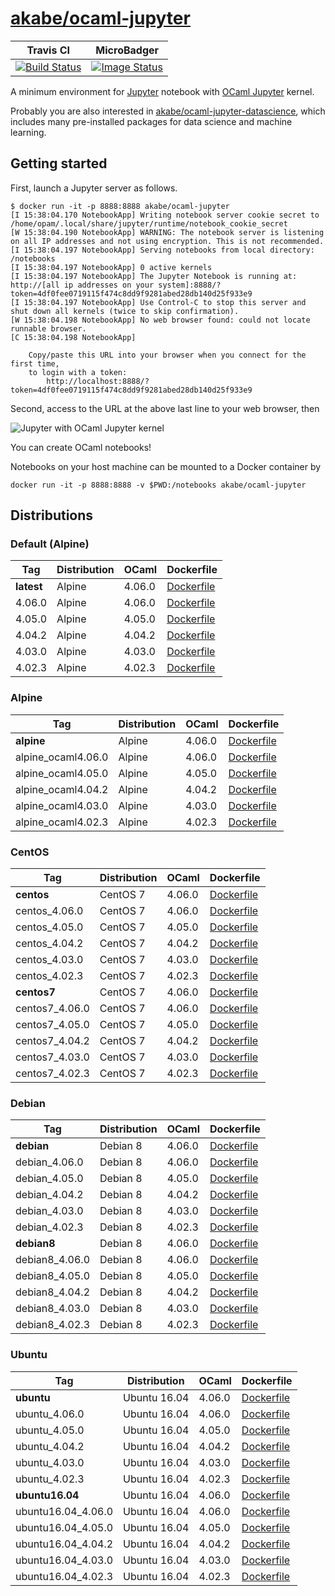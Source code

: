 # [akabe/ocaml-jupyter](https://hub.docker.com/r/akabe/ocaml-jupyter/)

| Travis CI | MicroBadger |
| --- | --- |
| [![Build Status](https://travis-ci.org/akabe/docker-ocaml-jupyter.svg?branch=master)](https://travis-ci.org/akabe/docker-ocaml-jupyter) | [![Image Status](https://images.microbadger.com/badges/image/akabe/ocaml-jupyter.svg)](https://microbadger.com/images/akabe/ocaml-jupyter) |

A minimum environment for [Jupyter][jupyter] notebook with [OCaml Jupyter][ocaml-jupyter] kernel.

Probably you are also interested in [akabe/ocaml-jupyter-datascience][ocaml-jupyter-ds], which includes many pre-installed packages for data science and machine learning.

[jupyter]: http://jupyter.org/
[ocaml-jupyter]: https://akabe.github.io/ocaml-jupyter
[ocaml-jupyter-ds]: https://github.com/akabe/docker-ocaml-jupyter-datascience

## Getting started

First, launch a Jupyter server as follows.

```console
$ docker run -it -p 8888:8888 akabe/ocaml-jupyter
[I 15:38:04.170 NotebookApp] Writing notebook server cookie secret to /home/opam/.local/share/jupyter/runtime/notebook_cookie_secret
[W 15:38:04.190 NotebookApp] WARNING: The notebook server is listening on all IP addresses and not using encryption. This is not recommended.
[I 15:38:04.197 NotebookApp] Serving notebooks from local directory: /notebooks
[I 15:38:04.197 NotebookApp] 0 active kernels
[I 15:38:04.197 NotebookApp] The Jupyter Notebook is running at: http://[all ip addresses on your system]:8888/?token=4df0fee0719115f474c8dd9f9281abed28db140d25f933e9
[I 15:38:04.197 NotebookApp] Use Control-C to stop this server and shut down all kernels (twice to skip confirmation).
[W 15:38:04.198 NotebookApp] No web browser found: could not locate runnable browser.
[C 15:38:04.198 NotebookApp]

    Copy/paste this URL into your browser when you connect for the first time,
    to login with a token:
        http://localhost:8888/?token=4df0fee0719115f474c8dd9f9281abed28db140d25f933e9
```

Second, access to the URL at the above last line to your web browser, then

![Jupyter with OCaml Jupyter kernel](https://akabe.github.io/ocaml-jupyter/images/screenshot.png)

You can create OCaml notebooks!

Notebooks on your host machine can be mounted to a Docker container by

```
docker run -it -p 8888:8888 -v $PWD:/notebooks akabe/ocaml-jupyter
```

## Distributions

### Default (Alpine)

| Tag | Distribution | OCaml | Dockerfile |
| --- | --- | --- | --- |
| **latest** | Alpine | 4.06.0 | [Dockerfile](dockerfiles/alpine_ocaml4.06.0/Dockerfile) |
| 4.06.0 | Alpine | 4.06.0 | [Dockerfile](dockerfiles/alpine_ocaml4.06.0/Dockerfile) |
| 4.05.0 | Alpine | 4.05.0 | [Dockerfile](dockerfiles/alpine_ocaml4.05.0/Dockerfile) |
| 4.04.2 | Alpine | 4.04.2 | [Dockerfile](dockerfiles/alpine_ocaml4.04.1/Dockerfile) |
| 4.03.0 | Alpine | 4.03.0 | [Dockerfile](dockerfiles/alpine_ocaml4.03.0/Dockerfile) |
| 4.02.3 | Alpine | 4.02.3 | [Dockerfile](dockerfiles/alpine_ocaml4.02.3/Dockerfile) |

### Alpine

| Tag | Distribution | OCaml | Dockerfile |
| --- | --- | --- | --- |
| **alpine** | Alpine | 4.06.0 | [Dockerfile](dockerfiles/alpine_ocaml4.06.0/Dockerfile) |
| alpine_ocaml4.06.0 | Alpine | 4.06.0 | [Dockerfile](dockerfiles/alpine_ocaml4.06.0/Dockerfile) |
| alpine_ocaml4.05.0 | Alpine | 4.05.0 | [Dockerfile](dockerfiles/alpine_ocaml4.05.0/Dockerfile) |
| alpine_ocaml4.04.2 | Alpine | 4.04.2 | [Dockerfile](dockerfiles/alpine_ocaml4.04.1/Dockerfile) |
| alpine_ocaml4.03.0 | Alpine | 4.03.0 | [Dockerfile](dockerfiles/alpine_ocaml4.03.0/Dockerfile) |
| alpine_ocaml4.02.3 | Alpine | 4.02.3 | [Dockerfile](dockerfiles/alpine_ocaml4.02.3/Dockerfile) |

### CentOS

| Tag | Distribution | OCaml | Dockerfile |
| --- | --- | --- | --- |
| **centos** | CentOS 7 | 4.06.0 | [Dockerfile](dockerfiles/centos7_ocaml4.06.0/Dockerfile) |
| centos_4.06.0 | CentOS 7 | 4.06.0 | [Dockerfile](dockerfiles/centos7_ocaml4.06.0/Dockerfile) |
| centos_4.05.0 | CentOS 7 | 4.05.0 | [Dockerfile](dockerfiles/centos7_ocaml4.05.0/Dockerfile) |
| centos_4.04.2 | CentOS 7 | 4.04.2 | [Dockerfile](dockerfiles/centos7_ocaml4.04.1/Dockerfile) |
| centos_4.03.0 | CentOS 7 | 4.03.0 | [Dockerfile](dockerfiles/centos7_ocaml4.03.0/Dockerfile) |
| centos_4.02.3 | CentOS 7 | 4.02.3 | [Dockerfile](dockerfiles/centos7_ocaml4.02.3/Dockerfile) |
| **centos7** | CentOS 7 | 4.06.0 | [Dockerfile](dockerfiles/centos7_ocaml4.06.0/Dockerfile) |
| centos7_4.06.0 | CentOS 7 | 4.06.0 | [Dockerfile](dockerfiles/centos7_ocaml4.06.0/Dockerfile) |
| centos7_4.05.0 | CentOS 7 | 4.05.0 | [Dockerfile](dockerfiles/centos7_ocaml4.05.0/Dockerfile) |
| centos7_4.04.2 | CentOS 7 | 4.04.2 | [Dockerfile](dockerfiles/centos7_ocaml4.04.1/Dockerfile) |
| centos7_4.03.0 | CentOS 7 | 4.03.0 | [Dockerfile](dockerfiles/centos7_ocaml4.03.0/Dockerfile) |
| centos7_4.02.3 | CentOS 7 | 4.02.3 | [Dockerfile](dockerfiles/centos7_ocaml4.02.3/Dockerfile) |

### Debian

| Tag | Distribution | OCaml | Dockerfile |
| --- | --- | --- | --- |
| **debian** | Debian 8 | 4.06.0 | [Dockerfile](dockerfiles/debian8_ocaml4.06.0/Dockerfile) |
| debian_4.06.0 | Debian 8 | 4.06.0 | [Dockerfile](dockerfiles/debian8_ocaml4.06.0/Dockerfile) |
| debian_4.05.0 | Debian 8 | 4.05.0 | [Dockerfile](dockerfiles/debian8_ocaml4.05.0/Dockerfile) |
| debian_4.04.2 | Debian 8 | 4.04.2 | [Dockerfile](dockerfiles/debian8_ocaml4.04.1/Dockerfile) |
| debian_4.03.0 | Debian 8 | 4.03.0 | [Dockerfile](dockerfiles/debian8_ocaml4.03.0/Dockerfile) |
| debian_4.02.3 | Debian 8 | 4.02.3 | [Dockerfile](dockerfiles/debian8_ocaml4.02.3/Dockerfile) |
| **debian8** | Debian 8 | 4.06.0 | [Dockerfile](dockerfiles/debian8_ocaml4.06.0/Dockerfile) |
| debian8_4.06.0 | Debian 8 | 4.06.0 | [Dockerfile](dockerfiles/debian8_ocaml4.06.0/Dockerfile) |
| debian8_4.05.0 | Debian 8 | 4.05.0 | [Dockerfile](dockerfiles/debian8_ocaml4.05.0/Dockerfile) |
| debian8_4.04.2 | Debian 8 | 4.04.2 | [Dockerfile](dockerfiles/debian8_ocaml4.04.1/Dockerfile) |
| debian8_4.03.0 | Debian 8 | 4.03.0 | [Dockerfile](dockerfiles/debian8_ocaml4.03.0/Dockerfile) |
| debian8_4.02.3 | Debian 8 | 4.02.3 | [Dockerfile](dockerfiles/debian8_ocaml4.02.3/Dockerfile) |

### Ubuntu

| Tag | Distribution | OCaml | Dockerfile |
| --- | --- | --- | --- |
| **ubuntu** | Ubuntu 16.04 | 4.06.0 | [Dockerfile](dockerfiles/ubuntu16.04_ocaml4.06.0/Dockerfile) |
| ubuntu_4.06.0 | Ubuntu 16.04 | 4.06.0 | [Dockerfile](dockerfiles/ubuntu16.04_ocaml4.06.0/Dockerfile) |
| ubuntu_4.05.0 | Ubuntu 16.04 | 4.05.0 | [Dockerfile](dockerfiles/ubuntu16.04_ocaml4.05.0/Dockerfile) |
| ubuntu_4.04.2 | Ubuntu 16.04 | 4.04.2 | [Dockerfile](dockerfiles/ubuntu16.04_ocaml4.04.1/Dockerfile) |
| ubuntu_4.03.0 | Ubuntu 16.04 | 4.03.0 | [Dockerfile](dockerfiles/ubuntu16.04_ocaml4.03.0/Dockerfile) |
| ubuntu_4.02.3 | Ubuntu 16.04 | 4.02.3 | [Dockerfile](dockerfiles/ubuntu16.04_ocaml4.02.3/Dockerfile) |
| **ubuntu16.04** | Ubuntu 16.04 | 4.06.0 | [Dockerfile](dockerfiles/ubuntu16.04_ocaml4.06.0/Dockerfile) |
| ubuntu16.04_4.06.0 | Ubuntu 16.04 | 4.06.0 | [Dockerfile](dockerfiles/ubuntu16.04_ocaml4.06.0/Dockerfile) |
| ubuntu16.04_4.05.0 | Ubuntu 16.04 | 4.05.0 | [Dockerfile](dockerfiles/ubuntu16.04_ocaml4.05.0/Dockerfile) |
| ubuntu16.04_4.04.2 | Ubuntu 16.04 | 4.04.2 | [Dockerfile](dockerfiles/ubuntu16.04_ocaml4.04.1/Dockerfile) |
| ubuntu16.04_4.03.0 | Ubuntu 16.04 | 4.03.0 | [Dockerfile](dockerfiles/ubuntu16.04_ocaml4.03.0/Dockerfile) |
| ubuntu16.04_4.02.3 | Ubuntu 16.04 | 4.02.3 | [Dockerfile](dockerfiles/ubuntu16.04_ocaml4.02.3/Dockerfile) |

